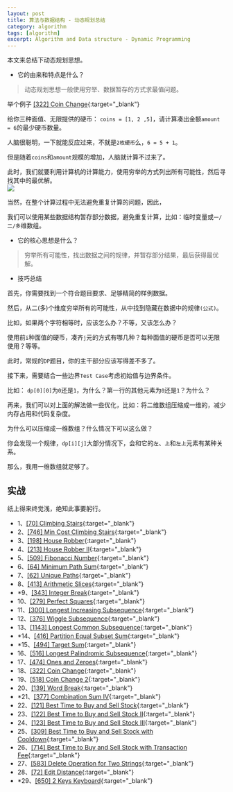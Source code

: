 ```yaml
---
layout: post
title: 算法与数据结构 - 动态规划总结
category: algorithm
tags: [algorithm]
excerpt: Algorithm and Data structure - Dynamic Programming
---
```



本文来总结下动态规划思想。  

- 它的由来和特点是什么？  

> 动态规划思想一般使用穷举、数据暂存的方式求最值问题。  

举个例子 [[322] Coin Change](http://yaoyichen.cn/algorithm/2020/06/07/leetcode-322.html){:target="_blank"}  

给你三种面值、无限提供的硬币： `coins = [1, 2 ,5]`，请计算凑出金额`amount = 6`的最少硬币数量。  

人脑很聪明，一下就能反应过来，不就是`2枚硬币`么，`6 = 5 + 1`。  

但是随着`coins`和`amount`规模的增加，人脑就计算不过来了。  

此时，我们就要利用计算机的计算能力，使用穷举的方式列出所有可能性，然后寻找其中的最优解。  
![](https://yyc-images.oss-cn-beijing.aliyuncs.com/leetcode_322_using_dp_common.png)  


当然，在整个计算过程中无法避免重复计算的问题，因此，  

我们可以使用某些数据结构暂存部分数据，避免重复计算，比如：临时变量或`一/二/多`维数组。  


- 它的核心思想是什么？  

> 穷举所有可能性，找出数据之间的规律，并暂存部分结果，最后获得最优解。  


- 技巧总结  

首先，你需要找到一个符合题目要求、足够精简的样例数据。  

然后，从二(多)个维度穷举所有的可能性，从中找到隐藏在数据中的规律`(公式)`。  

比如，如果两个字符相等时，应该怎么办？不等，又该怎么办？  

使用前`i`种面值的硬币，凑齐`j`元的方式有哪几种？每种面值的硬币是否可以无限使用？等等。  

此时，常规的`DP`题目，你的主干部分应该写得差不多了。  

接下来，需要结合一些边界`Test Case`考虑初始值与边界条件。  

比如： `dp[0][0]`为`0`还是`1`，为什么？第一行的其他元素为`0`还是`1`？为什么？  


再来，我们可以对上面的解法做一些优化，比如：将二维数组压缩成一维的，减少内存占用和代码复杂度。  

为什么可以压缩成一维数组？什么情况下可以这么做？  

你会发现一个规律，`dp[i][j]`大部分情况下，会和它的`左`、`上`和`左上`元素有某种关系。  

那么，我用一维数组就足够了。  



## 实战  

纸上得来终觉浅，绝知此事要躬行。  

- 1、[[70] Climbing Stairs](http://yaoyichen.cn/algorithm/2020/04/05/leetcode-70.html){:target="_blank"}  
- 2、[[746] Min Cost Climbing Stairs](http://yaoyichen.cn/algorithm/2020/05/30/leetcode-746.html){:target="_blank"}  
- 3、[[198] House Robber](http://yaoyichen.cn/algorithm/2020/04/08/leetcode-198.html){:target="_blank"}  
- 4、[[213] House Robber II](http://yaoyichen.cn/algorithm/2020/05/30/leetcode-213.html){:target="_blank"}  
- 5、[[509] Fibonacci Number](http://yaoyichen.cn/algorithm/2020/04/05/leetcode-509.htmls){:target="_blank"}  
- 6、[[64] Minimum Path Sum](http://yaoyichen.cn/algorithm/2020/05/30/leetcode-64.html){:target="_blank"}  
- 7、[[62] Unique Paths](http://yaoyichen.cn/algorithm/2020/02/24/leetcode-62.html){:target="_blank"}  
- 8、[[413] Arithmetic Slices](http://yaoyichen.cn/algorithm/2020/06/05/leetcode-413.html){:target="_blank"}  
- *9、[[343] Integer Break](http://yaoyichen.cn/algorithm/2020/06/05/leetcode-343.html){:target="_blank"}  
- 10、[[279] Perfect Squares](http://yaoyichen.cn/algorithm/2020/06/05/leetcode-279.html){:target="_blank"}
- 11、[[300] Longest Increasing Subsequence](http://yaoyichen.cn/algorithm/2020/06/05/leetcode-300.html){:target="_blank"}  
- 12、[[376] Wiggle Subsequence](http://yaoyichen.cn/algorithm/2020/06/05/leetcode-376.html){:target="_blank"}  
- 13、[[1143] Longest Common Subsequence](http://yaoyichen.cn/algorithm/2020/06/05/leetcode-1143.html){:target="_blank"}  
- *14、[[416] Partition Equal Subset Sum](http://yaoyichen.cn/algorithm/2020/06/05/leetcode-416.html){:target="_blank"}
- *15、[[494] Target Sum](http://yaoyichen.cn/algorithm/2020/06/06/leetcode-494.html){:target="_blank"}  
- 16、[[516] Longest Palindromic Subsequence](http://yaoyichen.cn/algorithm/2020/06/06/leetcode-516.html){:target="_blank"}  
- 17、[[474] Ones and Zeroes](http://yaoyichen.cn/algorithm/2020/06/06/leetcode-474.html){:target="_blank"}  
- 18、[[322] Coin Change](http://yaoyichen.cn/algorithm/2020/06/07/leetcode-322.html){:target="_blank"}    
- 19、[[518] Coin Change 2](http://yaoyichen.cn/algorithm/2020/06/07/leetcode-518.html){:target="_blank"}    
- 20、[[139] Word Break](http://yaoyichen.cn/algorithm/2020/06/07/leetcode-139.html){:target="_blank"}  
- *21、[[377] Combination Sum IV](http://yaoyichen.cn/algorithm/2020/06/07/leetcode-377.html){:target="_blank"}  
- 22、[[121] Best Time to Buy and Sell Stock](http://yaoyichen.cn/algorithm/2020/06/08/leetcode-121.html){:target="_blank"}    
- 23、[[122] Best Time to Buy and Sell Stock II](http://yaoyichen.cn/algorithm/2020/06/08/leetcode-122.html){:target="_blank"}    
- 24、[[123] Best Time to Buy and Sell Stock III](http://yaoyichen.cn/algorithm/2020/06/08/leetcode-123.html){:target="_blank"}  
- 25、[[309] Best Time to Buy and Sell Stock with Cooldown](http://yaoyichen.cn/algorithm/2020/06/08/leetcode-309.html){:target="_blank"}    
- 26、[[714] Best Time to Buy and Sell Stock with Transaction Fee](http://yaoyichen.cn/algorithm/2020/06/08/leetcode-714.html){:target="_blank"}    
- 27、[[583] Delete Operation for Two Strings](http://yaoyichen.cn/algorithm/2020/06/08/leetcode-583.html){:target="_blank"}  
- 28、[[72] Edit Distance](http://yaoyichen.cn/algorithm/2020/06/08/leetcode-72.html){:target="_blank"}    
- *29、[[650] 2 Keys Keyboard](http://yaoyichen.cn/algorithm/2020/06/09/leetcode-650.html){:target="_blank"}    
